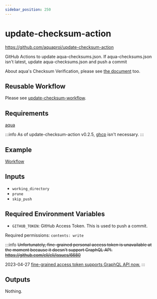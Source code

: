```yaml
---
sidebar_position: 250
---
```


# update-checksum-action

https://github.com/aquaproj/update-checksum-action

GitHub Actions to update aqua-checksums.json. If aqua-checksums.json isn't latest, update aqua-checksums.json and push a commit

About aqua's Checksum Verification, please see [the document](/docs/reference/security/checksum) too.

## Reusable Workflow

Please see [update-checksum-workflow](https://github.com/aquaproj/update-checksum-workflow).

## Requirements

[aqua](https://aquaproj.github.io/)

:::info
As of update-checksum-action v0.2.5, [ghcp](https://github.com/int128/ghcp) isn't necessary.
:::

## Example

[Workflow](https://github.com/aquaproj/example-update-checksum/blob/main/.github/workflows/test.yaml)

## Inputs

- `working_directory`
- `prune`
- `skip_push`

## Required Environment Variables

- `GITHUB_TOKEN`: GitHub Access Token. This is used to push a commit.

Required permissions: `contents: write`

:::info
~~Unfortunately, fine-grained personal access token is unavailable at the moment because it doesn't support GraphQL API.~~
~~https://github.com/cli/cli/issues/6680~~

2023-04-27 [fine-grained access token supports GraphQL API now.](https://github.blog/changelog/2023-04-27-graphql-improvements-for-fine-grained-pats-and-github-apps/)
:::

## Outputs

Nothing.
